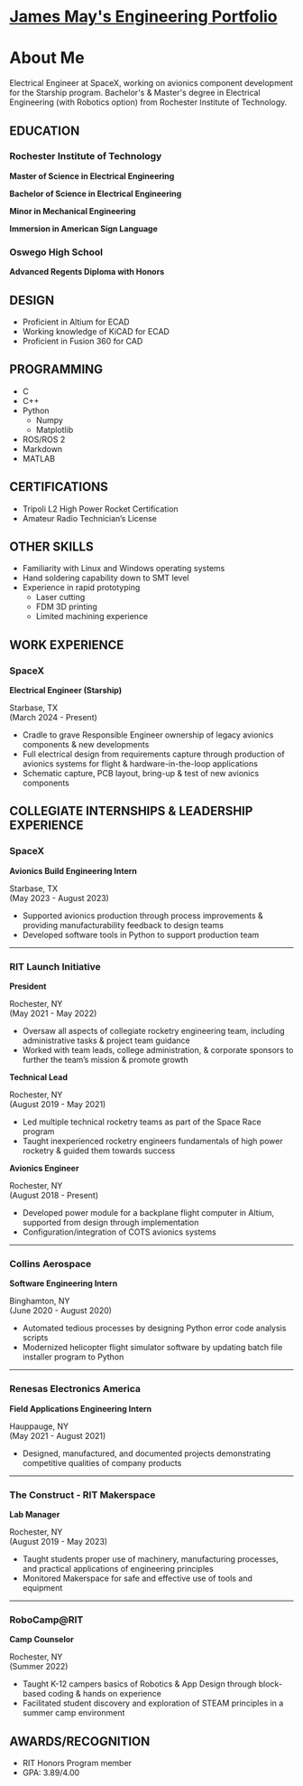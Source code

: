 # [James May's Engineering Portfolio](http://vlarko.com)
# About Me
Electrical Engineer at SpaceX, working on avionics component development for the Starship program. Bachelor's & Master's degree in Electrical Engineering (with Robotics option) from Rochester Institute of Technology.

## EDUCATION
### Rochester Institute of Technology
**Master of Science in Electrical Engineering**

**Bachelor of Science in Electrical Engineering**

**Minor in Mechanical Engineering**

**Immersion in American Sign Language**

### Oswego High School
**Advanced Regents Diploma with Honors**

## DESIGN
- Proficient in Altium for ECAD
- Working knowledge of KiCAD for ECAD
- Proficient in Fusion 360 for CAD

## PROGRAMMING
- C
- C++
- Python
  - Numpy
  - Matplotlib
- ROS/ROS 2
- Markdown
- MATLAB

## CERTIFICATIONS
- Tripoli L2 High Power Rocket Certification
- Amateur Radio Technician’s License

## OTHER SKILLS
- Familiarity with Linux and Windows operating systems
- Hand soldering capability down to SMT level
- Experience in rapid prototyping
    - Laser cutting
    - FDM 3D printing
    - Limited machining experience

## WORK EXPERIENCE
### SpaceX

**Electrical Engineer (Starship)**

Starbase, TX         
(March 2024 - Present)

- Cradle to grave Responsible Engineer ownership of legacy avionics components & new developments
- Full electrical design from requirements capture through production of avionics systems for flight & hardware-in-the-loop applications
- Schematic capture, PCB layout, bring-up & test of new avionics components

## COLLEGIATE INTERNSHIPS & LEADERSHIP EXPERIENCE  
### SpaceX      

**Avionics Build Engineering Intern**

Starbase, TX         
(May 2023 - August 2023)

- Supported avionics production through process improvements & providing manufacturability feedback to design teams
- Developed software tools in Python to support production team

---

### RIT Launch Initiative

**President**

Rochester, NY            
(May 2021 - May 2022)

- Oversaw all aspects of collegiate rocketry engineering team, including administrative tasks & project team guidance
- Worked with team leads, college administration, & corporate sponsors to further the team’s mission & promote growth


**Technical Lead**

Rochester, NY            
(August 2019 - May 2021)

- Led multiple technical rocketry teams as part of the Space Race program
- Taught inexperienced rocketry engineers fundamentals of high power rocketry & guided them towards success

**Avionics Engineer**

Rochester, NY            
(August 2018 - Present)

- Developed power module for a backplane flight computer in Altium, supported from design through implementation
- Configuration/integration of COTS avionics systems

---
   
### Collins Aerospace                                        

**Software Engineering Intern**

Binghamton, NY            
(June 2020 - August 2020)

- Automated tedious processes by designing Python error code analysis scripts
- Modernized helicopter flight simulator software by updating batch file installer program to Python

---
  
### Renesas Electronics America                      

**Field Applications Engineering Intern**

Hauppauge, NY            
(May 2021 - August 2021)

- Designed, manufactured, and documented projects demonstrating competitive qualities of company products

---
  
### The Construct - RIT Makerspace                

**Lab Manager**

Rochester, NY            
(August 2019 - May 2023)

- Taught students proper use of machinery, manufacturing processes, and practical applications of engineering principles
- Monitored Makerspace for safe and effective use of tools and equipment

---
  
### RoboCamp@RIT  

**Camp Counselor**

Rochester, NY          
(Summer 2022)​

- Taught K-12 campers basics of Robotics & App Design through block-based coding & hands on experience
- Facilitated student discovery and exploration of STEAM principles in a summer camp environment



## AWARDS/RECOGNITION

- RIT Honors Program member​
- GPA: 3.89/4.00
